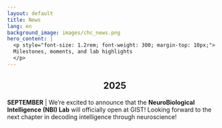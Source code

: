 ```yaml
---
layout: default
title: News
lang: en
background_image: images/chc_news.png
hero_content: |
  <p style="font-size: 1.2rem; font-weight: 300; margin-top: 10px;">
  Milestones, moments, and lab highlights
  </p>
---
```


<section class="content-section">
  <div class="container news">
    <h2 style="text-align: center;">2025</h2>
    <p>
      <strong>SEPTEMBER</strong> | We’re excited to announce that the <strong>NeuroBiological Intelligence (NBI) Lab</strong> will officially open at GIST!  
      Looking forward to the next chapter in decoding intelligence through neuroscience!
    </p>

  </div>
</section>